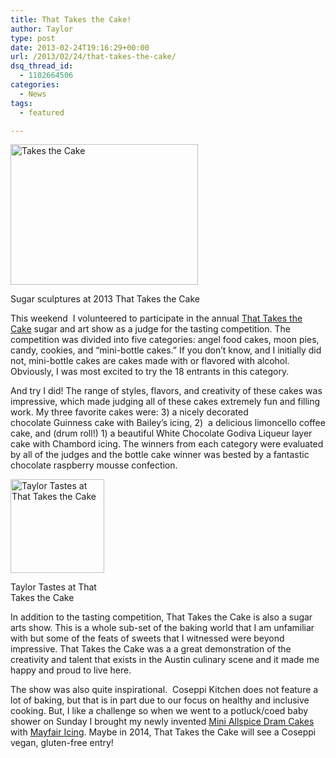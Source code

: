 ```yaml
---
title: That Takes the Cake!
author: Taylor
type: post
date: 2013-02-24T19:16:29+00:00
url: /2013/02/24/that-takes-the-cake/
dsq_thread_id:
  - 1102664506
categories:
  - News
tags:
  - featured

---
```

<div id="attachment_2807" style="width: 310px" class="wp-caption alignright">
  <a href="{{% mediaroot %}}uploads/2013/02/Takes-the-Cake.jpg" rel="lightbox[2770]"><img class="size-medium wp-image-2807" alt="Takes the Cake" src="{{% mediaroot %}}uploads/2013/02/Takes-the-Cake-300x225.jpg" width="300" height="225" srcset="{{% mediaroot %}}uploads/2013/02/Takes-the-Cake-300x225.jpg 300w, {{% mediaroot %}}uploads/2013/02/Takes-the-Cake.jpg 1000w" sizes="(max-width: 300px) 100vw, 300px" /></a>
  
  <p class="wp-caption-text">
    Sugar sculptures at 2013 That Takes the Cake
  </p>
</div>

This weekend  I volunteered to participate in the annual <a href="http://thattakesthecake.org/index.php/competition/rules/#Tasting Competition" target="_blank">That Takes the Cake</a> sugar and art show as a judge for the tasting competition. The competition was divided into five categories: angel food cakes, moon pies, candy, cookies, and &#8220;mini-bottle cakes.&#8221; If you don&#8217;t know, and I initially did not, mini-bottle cakes are cakes made with or flavored with alcohol. Obviously, I was most excited to try the 18 entrants in this category.

And try I did! The range of styles, flavors, and creativity of these cakes was impressive, which made judging all of these cakes extremely fun and filling work. My three favorite cakes were: 3) a nicely decorated chocolate Guinness cake with Bailey&#8217;s icing, 2)  a delicious limoncello coffee cake, and (drum roll!) 1) a beautiful White Chocolate Godiva Liqueur layer cake with Chambord icing. The winners from each category were evaluated by all of the judges and the bottle cake winner was bested by a fantastic chocolate raspberry mousse confection.

<div id="attachment_2818" style="width: 160px" class="wp-caption alignleft">
  <a href="{{% mediaroot %}}uploads/2013/02/Taylor-tastes-at-That-Takes-the-Cake.jpg" rel="lightbox[2770]"><img class="size-thumbnail wp-image-2818" alt="Taylor Tastes at That Takes the Cake" src="{{% mediaroot %}}uploads/2013/02/Taylor-tastes-at-That-Takes-the-Cake-150x150.jpg" width="150" height="150" srcset="{{% mediaroot %}}uploads/2013/02/Taylor-tastes-at-That-Takes-the-Cake-150x150.jpg 150w, {{% mediaroot %}}uploads/2013/02/Taylor-tastes-at-That-Takes-the-Cake-120x120.jpg 120w" sizes="(max-width: 150px) 100vw, 150px" /></a>
  
  <p class="wp-caption-text">
    Taylor Tastes at That Takes the Cake
  </p>
</div>

In addition to the tasting competition, That Takes the Cake is also a sugar arts show. This is a whole sub-set of the baking world that I am unfamiliar with but some of the feats of sweets that I witnessed were beyond impressive. That Takes the Cake was a a great demonstration of the creativity and talent that exists in the Austin culinary scene and it made me happy and proud to live here.

The show was also quite inspirational.  Coseppi Kitchen does not feature a lot of baking, but that is in part due to our focus on healthy and inclusive cooking. But, I like a challenge so when we went to a potluck/coed baby shower on Sunday I brought my newly invented [Mini Allspice Dram Cakes][1] with [Mayfair Icing][2]. Maybe in 2014, That Takes the Cake will see a Coseppi vegan, gluten-free entry!

 [1]: http://kitchen.coseppi.com/2013/02/24/mini-allspice-dram-cakes/ "Mini Allspice Dram Cakes"
 [2]: http://kitchen.coseppi.com/2013/02/24/mayfair-icing/ "Mayfair Icing"
